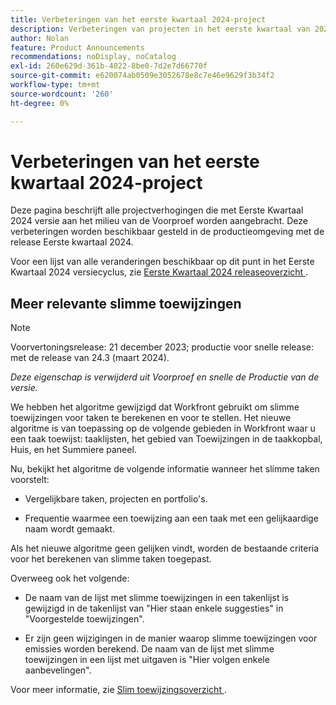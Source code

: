 ```yaml
---
title: Verbeteringen van het eerste kwartaal 2024-project
description: Verbeteringen van projecten in het eerste kwartaal van 2024
author: Nolan
feature: Product Announcements
recommendations: noDisplay, noCatalog
exl-id: 260e629d-361b-4022-8be0-7d2e7d66770f
source-git-commit: e620074ab0509e3052678e8c7e46e9629f3b34f2
workflow-type: tm+mt
source-wordcount: '260'
ht-degree: 0%

---
```


# Verbeteringen van het eerste kwartaal 2024-project

Deze pagina beschrijft alle projectverhogingen die met Eerste Kwartaal 2024 versie aan het milieu van de Voorproef worden aangebracht. Deze verbeteringen worden beschikbaar gesteld in de productieomgeving met de release Eerste kwartaal 2024.

Voor een lijst van alle veranderingen beschikbaar op dit punt in het Eerste Kwartaal 2024 versiecyclus, zie [ Eerste Kwartaal 2024 releaseoverzicht ](/help/quicksilver/product-announcements/product-releases/24-q1-release-activity/24-q1-release-overview.md).

## Meer relevante slimme toewijzingen

>[!NOTE]
>
>Voorvertoningsrelease: 21 december 2023; productie voor snelle release: met de release van 24.3 (maart 2024).
>
>_Deze eigenschap is verwijderd uit Voorproef en snelle de Productie van de versie._

We hebben het algoritme gewijzigd dat Workfront gebruikt om slimme toewijzingen voor taken te berekenen en voor te stellen. Het nieuwe algoritme is van toepassing op de volgende gebieden in Workfront waar u een taak toewijst: taaklijsten, het gebied van Toewijzingen in de taakkopbal, Huis, en het Summiere paneel.

Nu, bekijkt het algoritme de volgende informatie wanneer het slimme taken voorstelt:

* Vergelijkbare taken, projecten en portfolio&#39;s.

* Frequentie waarmee een toewijzing aan een taak met een gelijkaardige naam wordt gemaakt.

Als het nieuwe algoritme geen gelijken vindt, worden de bestaande criteria voor het berekenen van slimme taken toegepast.

Overweeg ook het volgende:

* De naam van de lijst met slimme toewijzingen in een takenlijst is gewijzigd in de takenlijst van &quot;Hier staan enkele suggesties&quot; in &quot;Voorgestelde toewijzingen&quot;.

* Er zijn geen wijzigingen in de manier waarop slimme toewijzingen voor emissies worden berekend. De naam van de lijst met slimme toewijzingen in een lijst met uitgaven is &quot;Hier volgen enkele aanbevelingen&quot;.

Voor meer informatie, zie [ Slim toewijzingsoverzicht ](/help/quicksilver/manage-work/tasks/assign-tasks/smart-assignments.md).
